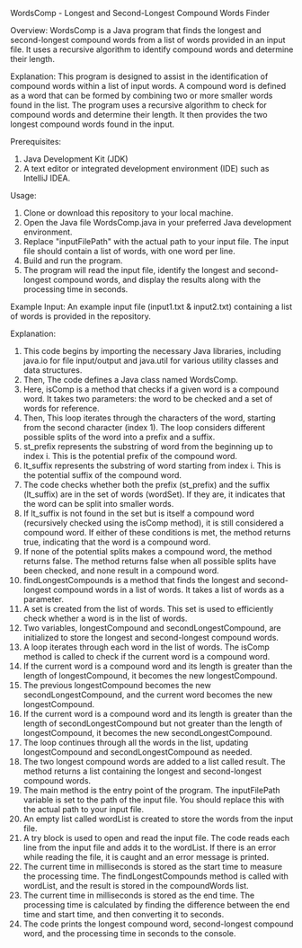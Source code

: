 WordsComp - Longest and Second-Longest Compound Words Finder

Overview:
WordsComp is a Java program that finds the longest and second-longest compound words from a list of words provided in an input file. It uses a recursive algorithm to identify compound words and determine their length.

Explanation:
This program is designed to assist in the identification of compound words within a list of input words. A compound word is defined as a word that can be formed by combining two or more smaller words found in the list. The program uses a recursive algorithm to check for compound words and determine their length. It then provides the two longest compound words found in the input.

Prerequisites:
1) Java Development Kit (JDK)
2) A text editor or integrated development environment (IDE) such as IntelliJ IDEA.

Usage:
1) Clone or download this repository to your local machine. 
2) Open the Java file WordsComp.java in your preferred Java development environment. 
3) Replace "inputFilePath" with the actual path to your input file. The input file should contain a list of words, with one word per line. 
4) Build and run the program. 
5) The program will read the input file, identify the longest and second-longest compound words, and display the results along with the processing time in seconds.

Example Input:
An example input file (input1.txt & input2.txt) containing a list of words is provided in the repository.

Explanation:
1) This code begins by importing the necessary Java libraries, including java.io for file input/output and java.util for various utility classes and data structures. 
2) Then, The code defines a Java class named WordsComp.
3) Here, isComp is a method that checks if a given word is a compound word. It takes two parameters: the word to be checked and a set of words for reference.
4) Then, This loop iterates through the characters of the word, starting from the second character (index 1). The loop considers different possible splits of the word into a prefix and a suffix.
5) st_prefix represents the substring of word from the beginning up to index i. This is the potential prefix of the compound word.
6) lt_suffix represents the substring of word starting from index i. This is the potential suffix of the compound word.
7) The code checks whether both the prefix (st_prefix) and the suffix (lt_suffix) are in the set of words (wordSet). If they are, it indicates that the word can be split into smaller words. 
8) If lt_suffix is not found in the set but is itself a compound word (recursively checked using the isComp method), it is still considered a compound word. If either of these conditions is met, the method returns true, indicating that the word is a compound word.
9) If none of the potential splits makes a compound word, the method returns false. The method returns false when all possible splits have been checked, and none result in a compound word.
10) findLongestCompounds is a method that finds the longest and second-longest compound words in a list of words. It takes a list of words as a parameter.
11) A set is created from the list of words. This set is used to efficiently check whether a word is in the list of words.
12) Two variables, longestCompound and secondLongestCompound, are initialized to store the longest and second-longest compound words.
13) A loop iterates through each word in the list of words. The isComp method is called to check if the current word is a compound word.
14) If the current word is a compound word and its length is greater than the length of longestCompound, it becomes the new longestCompound.
15) The previous longestCompound becomes the new secondLongestCompound, and the current word becomes the new longestCompound.
16) If the current word is a compound word and its length is greater than the length of secondLongestCompound but not greater than the length of longestCompound, it becomes the new secondLongestCompound.
17) The loop continues through all the words in the list, updating longestCompound and secondLongestCompound as needed.
18) The two longest compound words are added to a list called result. The method returns a list containing the longest and second-longest compound words.
19) The main method is the entry point of the program. The inputFilePath variable is set to the path of the input file. You should replace this with the actual path to your input file.
20) An empty list called wordList is created to store the words from the input file. 
21) A try block is used to open and read the input file. The code reads each line from the input file and adds it to the wordList. If there is an error while reading the file, it is caught and an error message is printed.
22) The current time in milliseconds is stored as the start time to measure the processing time. The findLongestCompounds method is called with wordList, and the result is stored in the compoundWords list.
23) The current time in milliseconds is stored as the end time. The processing time is calculated by finding the difference between the end time and start time, and then converting it to seconds.
24) The code prints the longest compound word, second-longest compound word, and the processing time in seconds to the console.
